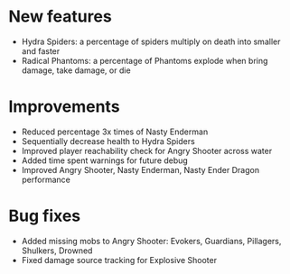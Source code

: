 # New features
* Hydra Spiders: a percentage of spiders multiply on death into smaller and faster
* Radical Phantoms: a percentage of Phantoms explode when bring damage, take damage, or die
# Improvements
* Reduced percentage 3x times of Nasty Enderman
* Sequentially decrease health to Hydra Spiders
* Improved player reachability check for Angry Shooter across water
* Added time spent warnings for future debug
* Improved Angry Shooter, Nasty Enderman, Nasty Ender Dragon performance
# Bug fixes
* Added missing mobs to Angry Shooter: Evokers, Guardians, Pillagers, Shulkers, Drowned
* Fixed damage source tracking for Explosive Shooter